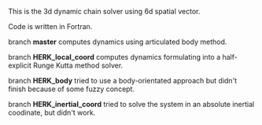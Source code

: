 This is the 3d dynamic chain solver using 6d spatial vector.

Code is written in Fortran.

branch **master** computes dynamics using articulated body method.

branch **HERK_local_coord** computes dynamics formulating into a half-explicit Runge Kutta method solver.

branch **HERK_body** tried to use a body-orientated approach but didn't finish because of some fuzzy concept.

branch **HERK_inertial_coord** tried to solve the system in an absolute inertial coodinate, but didn't work.